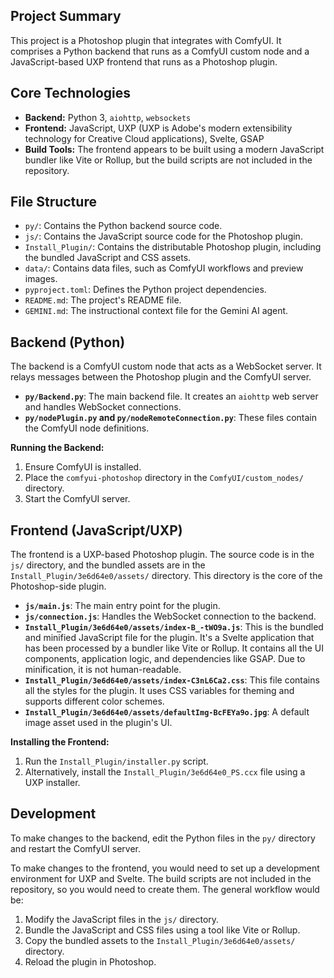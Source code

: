 ## Project Summary

This project is a Photoshop plugin that integrates with ComfyUI. It comprises a Python backend that runs as a ComfyUI custom node and a JavaScript-based UXP frontend that runs as a Photoshop plugin.

## Core Technologies

*   **Backend:** Python 3, `aiohttp`, `websockets`
*   **Frontend:** JavaScript, UXP (UXP is Adobe's modern extensibility technology for Creative Cloud applications), Svelte, GSAP
*   **Build Tools:** The frontend appears to be built using a modern JavaScript bundler like Vite or Rollup, but the build scripts are not included in the repository.

## File Structure

*   `py/`: Contains the Python backend source code.
*   `js/`: Contains the JavaScript source code for the Photoshop plugin.
*   `Install_Plugin/`: Contains the distributable Photoshop plugin, including the bundled JavaScript and CSS assets.
*   `data/`: Contains data files, such as ComfyUI workflows and preview images.
*   `pyproject.toml`: Defines the Python project dependencies.
*   `README.md`: The project's README file.
*   `GEMINI.md`: The instructional context file for the Gemini AI agent.

## Backend (Python)

The backend is a ComfyUI custom node that acts as a WebSocket server. It relays messages between the Photoshop plugin and the ComfyUI server.

*   **`py/Backend.py`**: The main backend file. It creates an `aiohttp` web server and handles WebSocket connections.
*   **`py/nodePlugin.py` and `py/nodeRemoteConnection.py`**: These files contain the ComfyUI node definitions.

**Running the Backend:**

1.  Ensure ComfyUI is installed.
2.  Place the `comfyui-photoshop` directory in the `ComfyUI/custom_nodes/` directory.
3.  Start the ComfyUI server.

## Frontend (JavaScript/UXP)

The frontend is a UXP-based Photoshop plugin. The source code is in the `js/` directory, and the bundled assets are in the `Install_Plugin/3e6d64e0/assets/` directory. This directory is the core of the Photoshop-side plugin.

*   **`js/main.js`**: The main entry point for the plugin.
*   **`js/connection.js`**: Handles the WebSocket connection to the backend.
*   **`Install_Plugin/3e6d64e0/assets/index-B_-tWO9a.js`**: This is the bundled and minified JavaScript file for the plugin. It's a Svelte application that has been processed by a bundler like Vite or Rollup. It contains all the UI components, application logic, and dependencies like GSAP. Due to minification, it is not human-readable.
*   **`Install_Plugin/3e6d64e0/assets/index-C3nL6Ca2.css`**: This file contains all the styles for the plugin. It uses CSS variables for theming and supports different color schemes.
*   **`Install_Plugin/3e6d64e0/assets/defaultImg-BcFEYa9o.jpg`**: A default image asset used in the plugin's UI.

**Installing the Frontend:**

1.  Run the `Install_Plugin/installer.py` script.
2.  Alternatively, install the `Install_Plugin/3e6d64e0_PS.ccx` file using a UXP installer.

## Development

To make changes to the backend, edit the Python files in the `py/` directory and restart the ComfyUI server.

To make changes to the frontend, you would need to set up a development environment for UXP and Svelte. The build scripts are not included in the repository, so you would need to create them. The general workflow would be:

1.  Modify the JavaScript files in the `js/` directory.
2.  Bundle the JavaScript and CSS files using a tool like Vite or Rollup.
3.  Copy the bundled assets to the `Install_Plugin/3e6d64e0/assets/` directory.
4.  Reload the plugin in Photoshop.